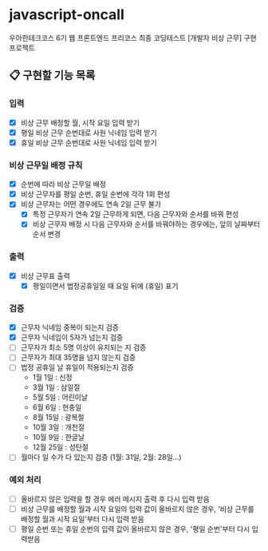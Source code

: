 # javascript-oncall

우아한테크코스 6기 웹 프론트엔드 프리코스 최종 코딩테스트 [개발자 비상 근무] 구현 프로젝트

## 📋 구현할 기능 목록

### 입력

- [x] 비상 근무 배정할 월, 시작 요일 입력 받기
- [x] 평일 비상 근무 순번대로 사원 닉네임 입력 받기
- [x] 휴일 비상 근무 순번대로 사원 닉네임 입력 받기

### 비상 근무일 배정 규칙

- [x] 순번에 따라 비상 근무일 배정
- [x] 비상 근무자를 평일 순번, 휴일 순번에 각각 1회 편성
- [x] 비상 근무자는 어떤 경우에도 연속 2일 근무 불가
  - [x] 특정 근무자가 연속 2일 근무하게 되면, 다음 근무자와 순서를 바꿔 편성
  - [x] 비상 근무자 배정 시 다음 근무자와 순서를 바꿔야하는 경우에는, 앞의 날짜부터 순서 변경

### 출력

- [x] 비상 근무표 출력
  - [x] 평일이면서 법정공휴일일 때 요일 뒤에 (휴일) 표기

### 검증

- [x] 근무자 닉네임 중복이 되는지 검증
- [x] 근무자 닉네임이 5자가 넘는지 검증
- [ ] 근무자가 최소 5명 이상이 유지되는 지 검증
- [ ] 근무자가 최대 35명을 넘지 않는지 검증
- [ ] 법정 공휴일 날 휴일이 적용되는지 검증
  - 1월 1일 : 신정
  - 3월 1일 : 삼일절
  - 5월 5일 : 어린이날
  - 6월 6일 : 현충일
  - 8월 15일 : 광복절
  - 10월 3일 : 개천절
  - 10월 9일 : 한글날
  - 12월 25일 : 성탄절
- [ ] 월마다 일 수가 다 있는지 검증 (1월: 31일, 2월: 28일...)

### 예외 처리

- [ ] 올바르지 않은 입력을 할 경우 에러 메시지 출력 후 다시 입력 받음
- [ ] 비상 근무를 배정할 월과 시작 요일의 입력 값이 올바르지 않은 경우, '비상 근무를 배정할 월과 시작 요일'부터 다시 입력 받음
- [ ] 평일 순번 또는 휴일 순번의 입력 값이 올바르지 않은 경우, '평일 순번'부터 다시 입력받음
